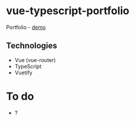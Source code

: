 # vue-typescript-portfolio

Portfolio - [demo](https://haber-portfolio.netlify.app/)

## Technologies

- Vue (vue-router)
- TypeScript
- Vuetify

# To do

- ?

